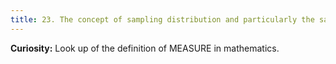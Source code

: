 ```yaml
---
title: 23. The concept of sampling distribution and particularly the sampling distribution of the 𝞵 and the 𝜎.
---
```




**Curiosity:** Look up of the definition of MEASURE in mathematics.
